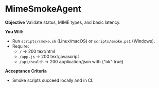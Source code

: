 # MimeSmokeAgent

**Objective**
Validate status, MIME types, and basic latency.

**You Will:**
- Run `scripts/smoke.sh` (Linux/macOS) or `scripts/smoke.ps1` (Windows).
- Require:
  - `/` → 200 text/html
  - `/app.js` → 200 text/javascript
  - `/api/health` → 200 application/json with {"ok":true}

**Acceptance Criteria**
- Smoke scripts succeed locally and in CI.
